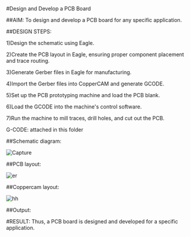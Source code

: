 #Design and Develop a PCB Board

##AIM:
To design and develop a PCB board for any specific application. 

##DESIGN STEPS:

1)Design the schematic using Eagle.

2)Create the PCB layout in Eagle, ensuring proper component placement and trace routing.

3)Generate Gerber files in Eagle for manufacturing.

4)Import the Gerber files into CopperCAM and generate GCODE.

5)Set up the PCB prototyping machine and load the PCB blank.

6)Load the GCODE into the machine's control software.

7)Run the machine to mill traces, drill holes, and cut out the PCB.

G-CODE: attached in this folder

##Schematic diagram:

![Capture](https://github.com/AYcoder22/Embedded_board_design/assets/69795479/5ad6ce3e-3b95-432b-a587-f0178731c3ca)


##PCB layout:

![er](https://github.com/AYcoder22/Embedded_board_design/assets/69795479/d933fea9-dc12-4b25-abef-3e5b506fd3b9)


##Coppercam layout:

![hh](https://github.com/AYcoder22/Embedded_board_design/assets/69795479/4479141a-09c1-423f-a55f-5db69f95f6ec)


##Output:



#RESULT:
Thus, a PCB board is designed and developed for a specific application.
